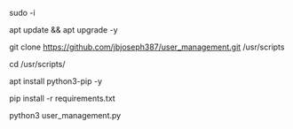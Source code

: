sudo -i  

apt update && apt upgrade -y

git clone https://github.com/jbjoseph387/user_management.git /usr/scripts

cd /usr/scripts/

apt install python3-pip -y

pip install -r requirements.txt

python3 user_management.py
